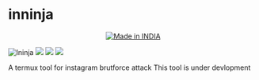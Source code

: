 # inninja

<p align="center">
<a href="https://is.gd/UQreTd"><img title="Made in INDIA" src="https://img.shields.io/badge/MADE%20IN-INDIA-SCRIPT?colorA=%23ff8100&colorB=%23017e40&colorC=%23ff0000&style=for-the-badge"></a>
</p>
<img src="https://user-images.githubusercontent.com/56459297/138856105-5cf9d66d-c7b2-445f-88e6-565889df0a85.jpg" alt="Ininja">
<a href="https://img.shields.io/badge/PRINCE-KUMAR-green" ><img  src="https://img.shields.io/badge/PRINCE-KUMAR-green"></a>  <a href="#" ><img  src="https://img.shields.io/badge/MAN-MIND-red"></a>  <a href="#"><img src="https://img.shields.io/badge/MADE%20WITH%20-BASH-yellow"></a></p>

A termux tool for instagram brutforce attack 
This tool is under devlopment

